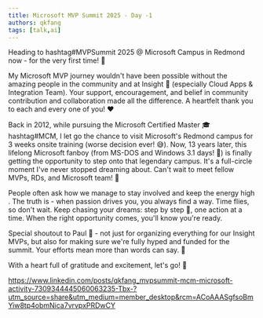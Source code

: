 ```yaml
---
title: Microsoft MVP Summit 2025 - Day -1
authors: qkfang
tags: [talk,ai]
---
```


Heading to hashtag#MVPSummit 2025 @ Microsoft Campus in Redmond now - for the very first time! 🎉

My Microsoft MVP journey wouldn't have been possible without the amazing people in the community and at Insight 💜 (especially Cloud Apps & Integration Team). Your support, encouragement, and belief in community contribution and collaboration made all the difference. A heartfelt thank you to each and every one of you! ❤️

Back in 2012, while pursuing the Microsoft Certified Master 🎓 hashtag#MCM, I let go the chance to visit Microsoft's Redmond campus for 3 weeks onsite training (worse decision ever! 😅). Now, 13 years later, this lifelong Microsoft fanboy (from MS-DOS and Windows 3.1 days! 💾) is finally getting the opportunity to step onto that legendary campus. It's a full-circle moment I've never stopped dreaming about. Can't wait to meet fellow MVPs, RDs, and Microsoft team! 🤝

People often ask how we manage to stay involved and keep the energy high . The truth is - when passion drives you, you always find a way. Time flies, so don't wait. Keep chasing your dreams: step by step 👣, one action at a time. When the right opportunity comes, you'll know you're ready.

Special shoutout to Paul 🙌 - not just for organizing everything for our Insight MVPs, but also for making sure we're fully hyped and funded for the summit. Your efforts mean more than words can say. 💯

With a heart full of gratitude and excitement, let's go! 🚀


https://www.linkedin.com/posts/qkfang_mvpsummit-mcm-microsoft-activity-7309344445060063235-Tbx-?utm_source=share&utm_medium=member_desktop&rcm=ACoAAASgfsoBmYiw8tp4obmNica7vrvpxPRDwCY